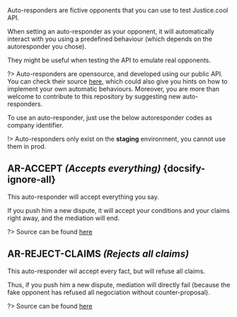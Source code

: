 
Auto-responders are fictive opponents that you can use to test Justice.cool API.

When setting an auto-responder as your opponent, it will automatically interact with you using a predefined behaviour (which depends on the autoresponder you chose).

They might be useful when testing the API to emulate real opponents.


?> Auto-responders are opensource, and developed using our public API. You can check their source [here](https://gitlab.com/justice.cool/autoresponders), which could also give you hints on how to implement your own automatic behaviours. Moreover, you are more than welcome to contribute to this repository by suggesting new auto-responders.

To use an auto-responder, just use the below autoresponder codes as company identifier.

!> Auto-responders only exist on the **staging** environment, you cannot use them in prod.

## AR-ACCEPT *(Accepts everything)* {docsify-ignore-all}

This auto-responder will accept everything you say.

If you push him a new dispute, it will accept your conditions and your claims right away, and the mediation will end.

?> Source can be found [here](https://gitlab.com/justice.cool/autoresponders/tree/master/src/auto-reponders/accepts-all.ts)

## AR-REJECT-CLAIMS *(Rejects all claims)*

This auto-responder wil accept every fact, but will refuse all claims.

Thus, if you push him a new dispute, mediation will directly fail (because the fake opponent has refused all negociation without counter-proposal).


?> Source can be found [here](https://gitlab.com/justice.cool/autoresponders/tree/master/src/auto-reponders/rejects-claims.ts)